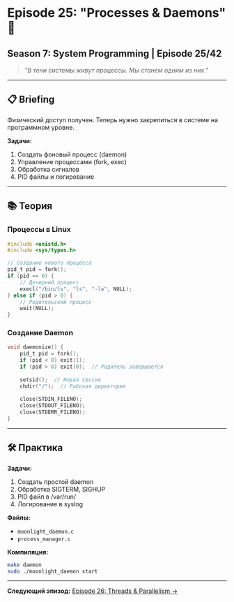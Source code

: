 # Episode 25: "Processes & Daemons" 🔧
## Season 7: System Programming | Episode 25/42

> *"В тени системы живут процессы. Мы станем одним из них."*

---

## 📋 Briefing

Физический доступ получен. Теперь нужно закрепиться в системе на программном уровне.

**Задачи:**
1. Создать фоновый процесс (daemon)
2. Управление процессами (fork, exec)
3. Обработка сигналов
4. PID файлы и логирование

---

## 📚 Теория

### Процессы в Linux

```c
#include <unistd.h>
#include <sys/types.h>

// Создание нового процесса
pid_t pid = fork();
if (pid == 0) {
    // Дочерний процесс
    execl("/bin/ls", "ls", "-la", NULL);
} else if (pid > 0) {
    // Родительский процесс
    wait(NULL);
}
```

### Создание Daemon

```c
void daemonize() {
    pid_t pid = fork();
    if (pid < 0) exit(1);
    if (pid > 0) exit(0);  // Родитель завершается
    
    setsid();  // Новая сессия
    chdir("/");  // Рабочая директория
    
    close(STDIN_FILENO);
    close(STDOUT_FILENO);
    close(STDERR_FILENO);
}
```

---

## 🛠 Практика

**Задачи:**
1. Создать простой daemon
2. Обработка SIGTERM, SIGHUP
3. PID файл в /var/run/
4. Логирование в syslog

**Файлы:**
- `moonlight_daemon.c`
- `process_manager.c`

**Компиляция:**
```bash
make daemon
sudo ./moonlight_daemon start
```

---

**Следующий эпизод:** [Episode 26: Threads & Parallelism →](../episode-26-threads-parallelism/)
